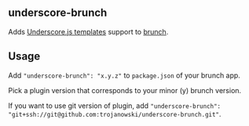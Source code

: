 ## underscore-brunch
Adds [Underscore.js templates](http://underscorejs.org/#template) support to
[brunch](http://brunch.io).

## Usage
Add `"underscore-brunch": "x.y.z"` to `package.json` of your brunch app.

Pick a plugin version that corresponds to your minor (y) brunch version.

If you want to use git version of plugin, add
`"underscore-brunch": "git+ssh://git@github.com:trojanowski/underscore-brunch.git"`.

